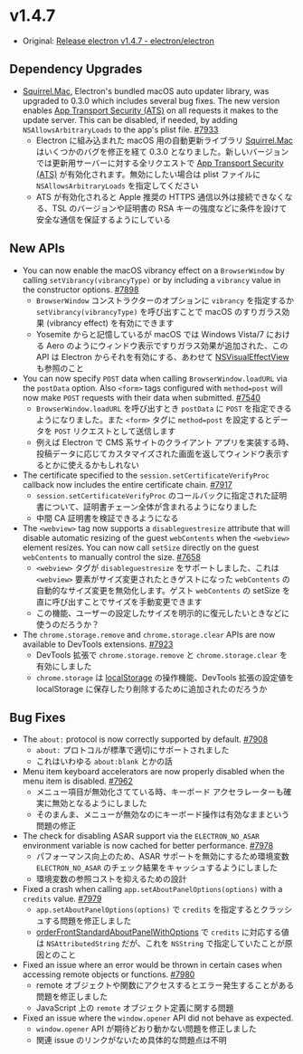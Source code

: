 # v1.4.7

- Original: [Release electron v1.4.7 - electron/electron](https://github.com/electron/electron/releases/tag/v1.4.7)

## Dependency Upgrades

- [Squirrel.Mac](https://github.com/Squirrel/Squirrel.Mac), Electron's bundled macOS auto updater library, was upgraded to 0.3.0 which includes several bug fixes. The new version enables [App Transport Security (ATS)](https://developer.apple.com/library/content/documentation/General/Reference/InfoPlistKeyReference/Articles/CocoaKeys.html#//apple_ref/doc/uid/TP40009251-SW35) on all requests it makes to the update server. This can be disabled, if needed, by adding `NSAllowsArbitraryLoads` to the app's plist file. [#7933](https://github.com/electron/electron/pull/7933)
  - Electron に組み込まれた macOS 用の自動更新ライブラリ [Squirrel.Mac](https://github.com/Squirrel/Squirrel.Mac) はいくつかのバグを修正を経て 0.3.0 となりました。新しいバージョンでは更新用サーバーに対する全リクエストで [App Transport Security (ATS)](https://developer.apple.com/library/content/documentation/General/Reference/InfoPlistKeyReference/Articles/CocoaKeys.html#//apple_ref/doc/uid/TP40009251-SW35) が有効化されます。無効にしたい場合は plist ファイルに `NSAllowsArbitraryLoads` を指定してください
  - ATS が有効化されると Apple 推奨の HTTPS 通信以外は接続できなくなる、TSL のバージョンや証明書の RSA キーの強度などに条件を設けて安全な通信を保証するようにしている

## New APIs

- You can now enable the macOS vibrancy effect on a `BrowserWindow` by calling `setVibrancy(vibrancyType)` or by including a `vibrancy` value in the constructor options. [#7898](https://github.com/electron/electron/pull/7898)
  - `BrowserWindow` コンストラクターのオプションに `vibrancy` を指定するか `setVibrancy(vibrancyType)` を呼び出すことで macOS のすりガラス効果 (vibrancy effect) を有効にできます
  - Yosemite からと記憶しているが macOS では Windows Vista/7 における Aero のようにウィンドウ表示ですりガラス効果が追加された、この API は Electron からそれを有効にする、あわせて [NSVisualEffectView](https://developer.apple.com/reference/appkit/nsvisualeffectview) も参照のこと
- You can now specify `POST` data when calling `BrowserWindow.loadURL` via the `postData` option. Also `<form>` tags configured with `method=post` will now make `POST` requests with their data when submitted. [#7540](https://github.com/electron/electron/pull/7540)
  - `BrowserWindow.loadURL` を呼び出すとき `postData` に `POST` を指定できるようになりました。また `<form>` タグに `method=post` を設定するとデータを `POST` リクエストとして送信します
  - 例えば Electron で CMS 系サイトのクライアント アプリを実装する時、投稿データに応じてカスタマイズされた画面を返してウィンドウ表示するとかに使えるかもしれない
- The certificate specified to the `session.setCertificateVerifyProc` callback now includes the entire certificate chain. [#7917](https://github.com/electron/electron/pull/7917)
  - `session.setCertificateVerifyProc` のコールバックに指定された証明書について、証明書チェーン全体が含まれるようになりました
  - 中間 CA 証明書を検証できるようになる
- The `<webview>` tag now supports a `disableguestresize` attribute that will disable automatic resizing of the guest `webContents` when the `<webview>` element resizes. You can now call `setSize` directly on the guest `webContents` to manually control the size. [#7658](https://github.com/electron/electron/pull/7658)
  - `<webview>` タグが `disableguestresize` をサポートしました、これは `<webview>` 要素がサイズ変更されたときゲストになった `webContents` の自動的なサイズ変更を無効化します。ゲスト `webContents` の setSize を直に呼び出すことでサイズを手動変更できます
  - この機能、ユーザーの設定したサイズを明示的に復元したいときなどに使うのだろうか？
- The `chrome.storage.remove` and `chrome.storage.clear` APIs are now available to DevTools extensions. [#7923](https://github.com/electron/electron/pull/7923)
  - DevTools 拡張で `chrome.storage.remove` と `chrome.storage.clear` を有効にしました
  - `chrome.storage` は [localStorage](https://developer.mozilla.org/en/DOM/Storage#localStorage) の操作機能、DevTools 拡張の設定値を localStorage に保存したり削除するために追加されたのだろうか

## Bug Fixes

- The `about:` protocol is now correctly supported by default. [#7908](https://github.com/electron/electron/pull/7908)
  - `about:` プロトコルが標準で適切にサポートされました
  - これはいわゆる `about:blank` とかの話
- Menu item keyboard accelerators are now properly disabled when the menu item is disabled. [#7962](https://github.com/electron/electron/pull/7962)
  - メニュー項目が無効化さてている時、キーボード アクセラレーターも確実に無効となるようにしました
  - そのまんま、メニューが無効なのにキーボード操作は有効なままという問題の修正
- The check for disabling ASAR support via the `ELECTRON_NO_ASAR` environment variable is now cached for better performance. [#7978](https://github.com/electron/electron/pull/7978)
  - パフォーマンス向上のため、ASAR サポートを無効にするため環境変数 `ELECTRON_NO_ASAR` のチェック結果をキャッシュするようにしました
  - 環境変数の参照コストを抑えるための設計
- Fixed a crash when calling `app.setAboutPanelOptions(options)` with a `credits` value. [#7979](https://github.com/electron/electron/pull/7979)
  - `app.setAboutPanelOptions(options)` で `credits` を指定するとクラッシュする問題を修正しました
  - [orderFrontStandardAboutPanelWithOptions](https://developer.apple.com/reference/appkit/nsapplication/1428479-orderfrontstandardaboutpanelwith?language=objc) で `credits` に対応する値は `NSAttributedString` だが、これを `NSString` で指定していたことが原因とのこと
- Fixed an issue where an error would be thrown in certain cases when accessing remote objects or functions. [#7980](https://github.com/electron/electron/pull/7980)
  - remote オブジェクトや関数にアクセスするとエラー発生することがある問題を修正しました
  - JavaScript 上の `remote` オブジェクト定義に関する問題
- Fixed an issue where the `window.opener` API did not behave as expected.
  - `window.opener` API が期待どおり動かない問題を修正しました
  - 関連 issue のリンクがないため具体的な問題点は不明
